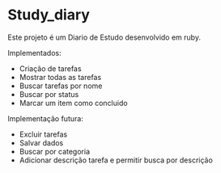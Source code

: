 # Study_diary

Este projeto é um Diario de Estudo desenvolvido em ruby.

Implementados:
- Criação de tarefas
- Mostrar todas as tarefas
- Buscar tarefas por nome
- Buscar por status
- Marcar um item como concluido

Implementação futura:
- Excluir tarefas
- Salvar dados 
- Buscar por categoria
- Adicionar descrição tarefa e permitir busca por descrição
